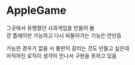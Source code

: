 # AppleGame
 
그곳에서 유행했던 사과게임을 만들어 봄  
걍 플레이만 가능하고 다시 되돌아가는 기능은 안만듬  

가능한 경우가 없을 시 불판이 갈리는 것도 만들고 싶은데  
아직까진 로직이 생각이 안나서 구현을 못하고 있음  
